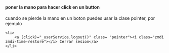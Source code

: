 #### poner la mano para hacer click en un button
cuando se pierde la mano en un boton puedes usar la clase pointer, por ejemplo

```
<li>
    <a (click)="_userService.logout()" class= "pointer"><i class="zmdi zmdi-time-restore"></i> Cerrar sesion</a>
</li>
```

<br/>
